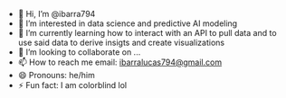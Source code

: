 - 👋 Hi, I’m @ibarra794
- 👀 I’m interested in data science and predictive AI modeling
- 🌱 I’m currently learning how to interact with an API to pull data and to use said data to derive insigts and create visualizations
- 💞️ I’m looking to collaborate on ...
- 📫 How to reach me email: ibarralucas794@gmail.com
- 😄 Pronouns: he/him
- ⚡ Fun fact: I am colorblind lol

<!---
ibarra794/ibarra794 is a ✨ special ✨ repository because its `README.md` (this file) appears on your GitHub profile.
You can click the Preview link to take a look at your changes.
--->
